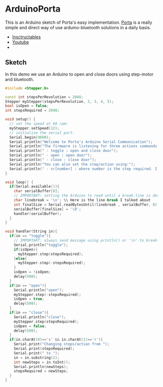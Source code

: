 # ArduinoPorta
This is an Arduino sketch of Porta's easy implementation.
[Porta](https://play.google.com/store/apps/details?id=com.createlier.porta) is a really simple and direct way of use arduino-bluetooth solutions in a daily basis.

- [Insctructables](http://www.instructables.com/id/Android-and-Arduino-With-Bluetooth-Using-Porta-App/)
- [Youtube](https://youtu.be/Vc3NNrHip3I)
- 

## Sketch
In this demo we use an Arduino to open and close doors using step-motor and bluetooth.

```c++
#include <Stepper.h>

const int stepsPerRevolution = 2048;
Stepper myStepper(stepsPerRevolution, 2, 3, 4, 5);
bool isOpen = false;
int stepsRequired = 2048;

void setup() {
  // set the speed at 60 rpm:
  myStepper.setSpeed(12);
  // initialize the serial port:
  Serial.begin(9600);
  Serial.println("Welcome to Porta's Arduino Serial Communication");
  Serial.println("The firmware is listening for three actions commands:");
  Serial.println(" - toggle : open and close door");
  Serial.println(" - open : open door");
  Serial.println(" - close : close door");
  Serial.println("You can also set the step/action using:");
  Serial.println(" - sr[number] : where number is the step required. I.e.: sr2048 ");
}

void loop() {
  if(Serial.available()){
    char serialBuffer[8];
    // IMPORTART: setting the Arduino to read until a break-line is detected
	char linebreak = '\n'; \\ Here is the line-break I talked about
	int finalSize = Serial.readBytesUntil(linebreak , serialBuffer, 8); 
    serialBuffer[finalSize] = '\0';
    handler(serialBuffer);
  }
}

void handler(String in){
  if(in == "toggle"){
    // IMPORTART: always send message using println() or '\n' to break-line
    Serial.println("toggle");
    if(isOpen){
      myStepper.step(stepsRequired);
    }else{
      myStepper.step(-stepsRequired);
    }
    isOpen = !isOpen;
    delay(500);
  }
  if(in == "open"){
    Serial.println("open");
    myStepper.step(-stepsRequired);
    isOpen = true;
    delay(500);
  }
  if(in == "close"){
    Serial.println("close");
    myStepper.step(stepsRequired);
    isOpen = false;
    delay(500);
  }
  if(in.charAt(0)=='s' && in.charAt(1)=='r'){
    Serial.print("Changing steps/action from ");
    Serial.print(stepsRequired);
    Serial.print(" to ");
    in = in.substring(2);
    int newSteps = in.toInt();
    Serial.println(newSteps);
    stepsRequired = newSteps;
  }
}
```

